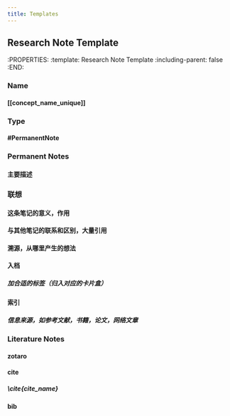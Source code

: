 ```yaml
---
title: Templates
---
```


## Research Note Template
:PROPERTIES:
:template: Research Note Template
:including-parent: false
:END:
### Name
#### [[concept_name_unique]]
### Type
#### #PermanentNote
### Permanent Notes
#### 主要描述
### 联想
#### 这条笔记的意义，作用
#### 与其他笔记的联系和区别，大量引用
#### 溯源，从哪里产生的想法
#### 入档
##### 加合适的标签（归入对应的卡片盒）
#### 索引
##### 信息来源，如参考文献，书籍，论文，网络文章
### Literature Notes
#### zotaro
#### cite
##### \\cite{cite_name}
#### bib
##
